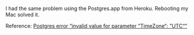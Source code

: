 I had the same problem using the Postgres.app from Heroku. Rebooting my Mac solved it.

Reference: [Postgres error “invalid value for parameter ”TimeZone“: ”UTC“”](https://stackoverflow.com/questions/11409075/postgres-error-invalid-value-for-parameter-timezone-utc)